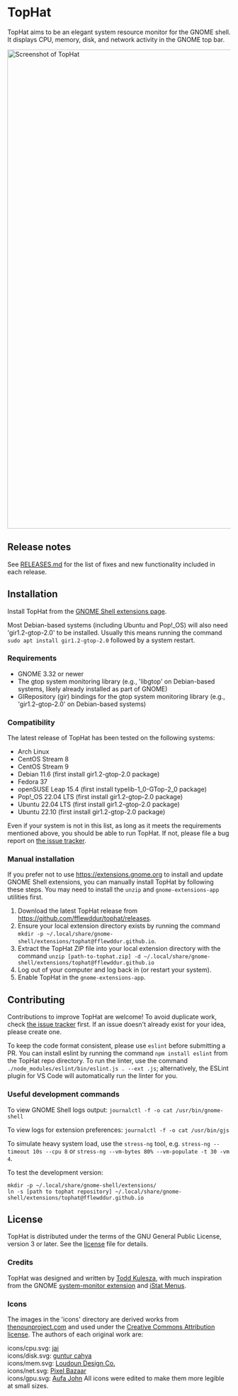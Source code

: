 # TopHat

TopHat aims to be an elegant system resource monitor for the GNOME shell. It
displays CPU, memory, disk, and network activity in the GNOME top bar.

<img src="./screenshots/tophat.png?raw=true" width="1080px" alt="Screenshot of
TopHat">

## Release notes

See [RELEASES.md](RELEASES.md) for the list of fixes and new functionality
included in each release.

## Installation

Install TopHat from the [GNOME Shell extensions
page](https://extensions.gnome.org/extension/5219/tophat/).

Most Debian-based systems (including Ubuntu and Pop!_OS) will also need
'gir1.2-gtop-2.0' to be installed. Usually this means running the command
`sudo apt install gir1.2-gtop-2.0` followed by a system restart.

### Requirements

- GNOME 3.32 or newer
- The gtop system monitoring library (e.g., 'libgtop' on Debian-based systems,
  likely already installed as part of GNOME)
- GIRepository (gir) bindings for the gtop system monitoring library (e.g.,
  'gir1.2-gtop-2.0' on Debian-based systems)

### Compatibility

The latest release of TopHat has been tested on the following systems:

- Arch Linux
- CentOS Stream 8
- CentOS Stream 9
- Debian 11.6 (first install gir1.2-gtop-2.0 package)
- Fedora 37
- openSUSE Leap 15.4 (first install typelib-1_0-GTop-2_0 package)
- Pop!_OS 22.04 LTS (first install gir1.2-gtop-2.0 package)
- Ubuntu 22.04 LTS (first install gir1.2-gtop-2.0 package)
- Ubuntu 22.10 (first install gir1.2-gtop-2.0 package)

Even if your system is not in this list, as long as it meets the
requirements mentioned above, you should be able to run TopHat. If not, please
file a bug report on [the issue
tracker](https://github.com/fflewddur/tophat/issues).

### Manual installation

If you prefer not to use https://extensions.gnome.org to install and update
GNOME Shell extensions, you can manually install TopHat by following these
steps. You may need to install the `unzip` and `gnome-extensions-app`
utilities first.

1) Download the latest TopHat release from
   https://github.com/fflewddur/tophat/releases.
2) Ensure your local extension directory exists by running the command `mkdir
   -p ~/.local/share/gnome-shell/extensions/tophat@fflewddur.github.io`.
3) Extract the TopHat ZIP file into your local extension directory with the
   command `unzip [path-to-tophat.zip] -d
   ~/.local/share/gnome-shell/extensions/tophat@fflewddur.github.io`
4) Log out of your computer and log back in (or restart your system).
5) Enable TopHat in the `gnome-extensions-app`.

## Contributing

Contributions to improve TopHat are welcome! To avoid duplicate work, check
[the issue tracker](https://github.com/fflewddur/tophat/issues) first. If an
issue doesn't already exist for your idea, please create one.

To keep the code format consistent, please use `eslint` before submitting a
PR. You can install eslint by running the command `npm install eslint` from
the TopHat repo directory. To run the linter, use the command
`./node_modules/eslint/bin/eslint.js . --ext .js`; alternatively, the ESLint
plugin for VS Code will automatically run the linter for you.

### Useful development commands

To view GNOME Shell logs output: `journalctl -f -o cat /usr/bin/gnome-shell`

To view logs for extension preferences: `journalctl -f -o cat /usr/bin/gjs`

To simulate heavy system load, use the `stress-ng` tool, e.g. `stress-ng
--timeout 10s --cpu 8` or `stress-ng --vm-bytes 80% --vm-populate -t 30 -vm
4`.

To test the development version:

    mkdir -p ~/.local/share/gnome-shell/extensions/
    ln -s [path to tophat repository] ~/.local/share/gnome-shell/extensions/tophat@fflewddur.github.io

## License

TopHat is distributed under the terms of the GNU General Public License,
version 3 or later. See the [license] file for details.

### Credits

TopHat was designed and written by [Todd
Kulesza](https://github.com/fflewddur), with much inspiration from the GNOME
[system-monitor
extension](https://extensions.gnome.org/extension/120/system-monitor/) and
[iStat Menus](https://bjango.com/mac/istatmenus/).

### Icons

The images in the 'icons' directory are derived works from
[thenounproject.com](https://thenounproject.com) and used under the [Creative
Commons Attribution license](https://creativecommons.org/licenses/by/3.0/).
The authors of each original work are:

icons/cpu.svg: [jai](https://thenounproject.com/jairam.182/)  
icons/disk.svg: [guntur cahya](https://thenounproject.com/gunturcahya05/)  
icons/mem.svg: [Loudoun Design
Co.](https://thenonproject.com/LoudounDesignCo/)  
icons/net.svg: [Pixel Bazaar](https://thenounproject.com/pixelbazaar/)  
icons/gpu.svg: [Aufa John](https://thenounproject.com/aufajohn70/)
All icons were edited to make them more legible at small sizes.

[license]: LICENSE
